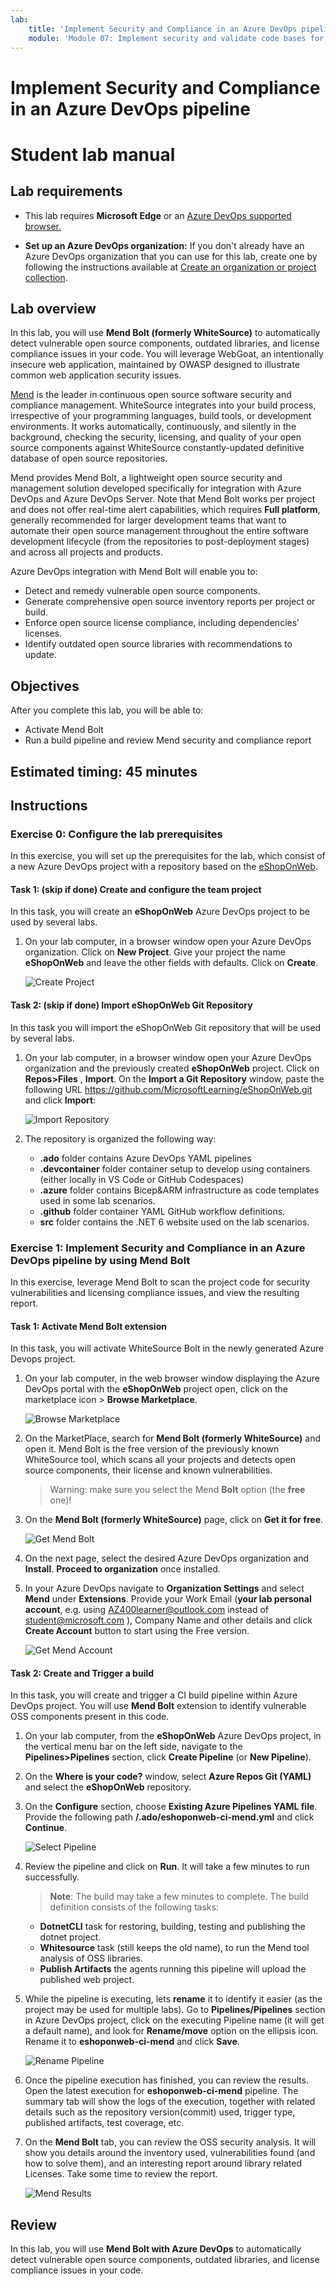 ```yaml
---
lab:
    title: 'Implement Security and Compliance in an Azure DevOps pipeline'
    module: 'Module 07: Implement security and validate code bases for compliance'
---
```


# Implement Security and Compliance in an Azure DevOps pipeline

# Student lab manual

## Lab requirements

- This lab requires **Microsoft Edge** or an [Azure DevOps supported browser.](https://learn.microsoft.com/azure/devops/server/compatibility?view=azure-devops#web-portal-supported-browsers)

- **Set up an Azure DevOps organization:** If you don't already have an Azure DevOps organization that you can use for this lab, create one by following the instructions available at [Create an organization or project collection](https://learn.microsoft.com/azure/devops/organizations/accounts/create-organization?view=azure-devops).

## Lab overview

In this lab, you will use **Mend Bolt (formerly WhiteSource)** to automatically detect vulnerable open source components, outdated libraries, and license compliance issues in your code. You will leverage WebGoat, an intentionally insecure web application, maintained by OWASP designed to illustrate common web application security issues.

[Mend](https://www.mend.io/) is the leader in continuous open source software security and compliance management. WhiteSource integrates into your build process, irrespective of your programming languages, build tools, or development environments. It works automatically, continuously, and silently in the background, checking the security, licensing, and quality of your open source components against WhiteSource constantly-updated definitive database of open source repositories.

Mend provides Mend Bolt, a lightweight open source security and management solution developed specifically for integration with Azure DevOps and Azure DevOps Server. Note that Mend Bolt works per project and does not offer real-time alert capabilities, which requires **Full platform**, generally recommended for larger development teams that want to automate their open source management throughout the entire software development lifecycle (from the repositories to post-deployment stages) and across all projects and products.

Azure DevOps integration with Mend Bolt will enable you to:

- Detect and remedy vulnerable open source components.
- Generate comprehensive open source inventory reports per project or build.
- Enforce open source license compliance, including dependencies’ licenses.
- Identify outdated open source libraries with recommendations to update.

## Objectives

After you complete this lab, you will be able to:

- Activate Mend Bolt
- Run a build pipeline and review Mend security and compliance report

## Estimated timing: 45 minutes

## Instructions

### Exercise 0: Configure the lab prerequisites

In this exercise, you will set up the prerequisites for the lab, which consist of a new Azure DevOps project with a repository based on the [eShopOnWeb](https://github.com/MicrosoftLearning/eShopOnWeb).

#### Task 1:  (skip if done) Create and configure the team project

In this task, you will create an **eShopOnWeb** Azure DevOps project to be used by several labs.

1.  On your lab computer, in a browser window open your Azure DevOps organization. Click on **New Project**. Give your project the name **eShopOnWeb** and leave the other fields with defaults. Click on **Create**.

    ![Create Project](images/create-project.png)

#### Task 2:  (skip if done) Import eShopOnWeb Git Repository

In this task you will import the eShopOnWeb Git repository that will be used by several labs.

1.  On your lab computer, in a browser window open your Azure DevOps organization and the previously created **eShopOnWeb** project. Click on **Repos>Files** , **Import**. On the **Import a Git Repository** window, paste the following URL https://github.com/MicrosoftLearning/eShopOnWeb.git  and click **Import**:

    ![Import Repository](images/import-repo.png)

1.  The repository is organized the following way:
    - **.ado** folder contains Azure DevOps YAML pipelines
    - **.devcontainer** folder container setup to develop using containers (either locally in VS Code or GitHub Codespaces)
    - **.azure** folder contains Bicep&ARM infrastructure as code templates used in some lab scenarios.
    - **.github** folder container YAML GitHub workflow definitions.
    - **src** folder contains the .NET 6 website used on the lab scenarios.

### Exercise 1: Implement Security and Compliance in an Azure DevOps pipeline by using Mend Bolt

In this exercise, leverage Mend Bolt to scan the project code for security vulnerabilities and licensing compliance issues, and view the resulting report.

#### Task 1: Activate Mend Bolt extension

In this task, you will activate WhiteSource Bolt in the newly generated Azure Devops project.

1.  On your lab computer, in the web browser window displaying the Azure DevOps portal with the **eShopOnWeb** project open, click on the marketplace icon > **Browse Marketplace**.

    ![Browse Marketplace](images/browse-marketplace.png)

1.  On the MarketPlace, search for **Mend Bolt (formerly WhiteSource)** and open it. Mend Bolt is the free version of the previously known WhiteSource tool, which scans all your projects and detects open source components, their license and known vulnerabilities.

    > Warning: make sure you select the Mend **Bolt** option (the **free** one)!

1.  On the **Mend Bolt (formerly WhiteSource)** page, click on **Get it for free**.

    ![Get Mend Bolt](images/mend-bolt.png)

1.  On the next page, select the desired Azure DevOps organization and **Install**. **Proceed to organization** once installed.

1.  In your Azure DevOps navigate to **Organization Settings** and select **Mend** under **Extensions**. Provide your Work Email (**your lab personal account**, e.g. using AZ400learner@outlook.com instead of student@microsoft.com ), Company Name and other details and click **Create Account** button to start using the Free version.

    ![Get Mend Account](images/mend-account.png)


#### Task 2: Create and Trigger a build

In this task, you will create and trigger a CI build pipeline within  Azure DevOps project. You will use **Mend Bolt** extension to identify vulnerable OSS components present in this code.

1.  On your lab computer, from the **eShopOnWeb** Azure DevOps project, in the vertical menu bar on the left side, navigate to the **Pipelines>Pipelines** section, click **Create Pipeline** (or **New Pipeline**).

1.  On the **Where is your code?** window, select **Azure Repos Git (YAML)** and select the **eShopOnWeb** repository.

1.  On the **Configure** section, choose **Existing Azure Pipelines YAML file**. Provide the following path **/.ado/eshoponweb-ci-mend.yml** and click **Continue**.

    ![Select Pipeline](images/select-pipeline.png)

1.  Review the pipeline and click on **Run**. It will take a few minutes to run successfully.
    > **Note**: The build may take a few minutes to complete. The build definition consists of the following tasks:
    - **DotnetCLI** task for restoring, building, testing and publishing the dotnet project.
    - **Whitesource** task (still keeps the old name), to run the Mend tool analysis of OSS libraries.
    - **Publish Artifacts** the agents running this pipeline will upload the published web project.

1.  While the pipeline is executing, lets **rename** it to identify it easier (as the project may be used for multiple labs). Go to **Pipelines/Pipelines** section in Azure DevOps project, click on the executing Pipeline name (it will get a default name), and look for **Rename/move** option on the ellipsis icon. Rename it to **eshoponweb-ci-mend** and click **Save**.

    ![Rename Pipeline](images/rename-pipeline.png)

1.  Once the pipeline execution has finished, you can review the results. Open the latest execution for  **eshoponweb-ci-mend** pipeline. The summary tab will show the logs of the execution, together with related details such as the repository version(commit) used, trigger type, published artifacts, test coverage, etc.

1. On the **Mend Bolt** tab, you can review the OSS security analysis. It will show you details around the inventory used, vulnerabilities found (and how to solve them), and an interesting report around library related Licenses. Take some time to review the report.

    ![Mend Results](images/mend-results.png)

## Review

In this lab, you will use **Mend Bolt with Azure DevOps** to automatically detect vulnerable open source components, outdated libraries, and license compliance issues in your code.
